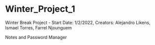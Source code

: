 # Winter_Project_1
Winter Break Project - Start Date: 1/2/2022, Creators: Alejandro Likens, Ismael Torres, Farrel Njounguem

Notes and Password Manager



